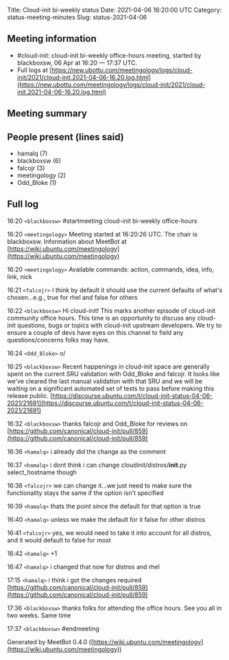 Title: Cloud-init bi-weekly status
Date: 2021-04-06 16:20:00 UTC
Category: status-meeting-minutes
Slug: status-2021-04-06

Meeting information
----------------

 * \#cloud-init: cloud-init bi-weekly office-hours meeting, started by blackboxsw, 06 Apr at 16:20 &mdash; 17:37 UTC.
 * Full logs at [https://new.ubottu.com/meetingology/logs/cloud-init/2021/cloud-init.2021-04-06-16.20.log.html](https://new.ubottu.com/meetingology/logs/cloud-init/2021/cloud-init.2021-04-06-16.20.log.html)



Meeting summary
----------------




People present (lines said)
----------------

 * hamalq (7)
 * blackboxsw (6)
 * falcojr (3)
 * meetingology (2)
 * Odd_Bloke (1)



Full log
----------------


 16:20 `<blackboxsw>` \#startmeeting cloud-init bi-weekly office-hours

 16:20 `<meetingology>` Meeting started at 16:20:26 UTC.  The chair is blackboxsw.  Information about MeetBot at [https://wiki.ubuntu.com/meetingology](https://wiki.ubuntu.com/meetingology)

 16:20 `<meetingology>` Available commands: action, commands, idea, info, link, nick

 16:21 `<falcojr>` I think by default it should use the current defaults of what's chosen...e.g., true for rhel and false for others

 16:22 `<blackboxsw>` Hi cloud-init! This marks another episode of cloud-init community office hours. This time is an opportunity to discuss any cloud-init questions, bugs or topics with cloud-init upstream developers. We try to ensure a couple of devs have eyes on this channel to field any questions/concerns folks may have.

 16:24 `<Odd_Bloke>` o/

 16:25 `<blackboxsw>` Recent happenings in cloud-init space are generally spent on the current SRU validation with Odd_Bloke and falcojr. It looks like we've cleared the last manual validation with that SRU and we will be waiting on a significant automated set of tests to pass before making this release public. [https://discourse.ubuntu.com/t/cloud-init-status-04-06-2021/21691](https://discourse.ubuntu.com/t/cloud-init-status-04-06-2021/21691)

 16:32 `<blackboxsw>` thanks falcojr and Odd_Bloke for reviews on [https://github.com/canonical/cloud-init/pull/859](https://github.com/canonical/cloud-init/pull/859)

 16:36 `<hamalq>` i already did the change as the comment

 16:37 `<hamalq>` i dont think i can change cloudinit/distros/__init__.py  select_hostname though

 16:38 `<falcojr>` we can change it...we just need to make sure the functionality stays the same if the option isn't specified

 16:39 `<hamalq>` thats the point since the default for that option is true

 16:40 `<hamalq>` unless we make the default for it false for other distros

 16:41 `<falcojr>` yes, we would need to take it into account for all distros, and it would default to false for most

 16:42 `<hamalq>` +1

 16:47 `<hamalq>` i changed that now for distros and rhel

 17:15 `<hamalq>` i think i got the changes required [https://github.com/canonical/cloud-init/pull/859](https://github.com/canonical/cloud-init/pull/859)

 17:36 `<blackboxsw>` thanks folks for attending the office hours. See you all in two weeks. Same time

 17:37 `<blackboxsw>` \#endmeeting



Generated by MeetBot 0.4.0 ([https://wiki.ubuntu.com/meetingology](https://wiki.ubuntu.com/meetingology))